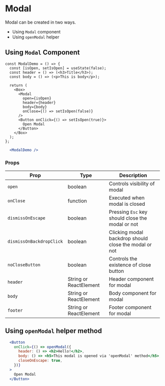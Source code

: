 
# Modal

Modal can be created in two ways.

  - Using `Modal` component
  - Using `openModal` helper

## Using `Modal` Component

```react
const ModalDemo = () => {
  const [isOpen, setIsOpen] = useState(false);
  const header = () => (<h3>Title</h3>);
  const body = () => (<p>This is body</p>);

  return (
    <Box>
      <Modal
        open={isOpen}
        header={header}
        body={body}
        onClose={() => setIsOpen(false)}
      />
      <Button onClick={() => setIsOpen(true)}>
        Open Modal
      </Button>
    </Box>
  );
};
```

```.jsx
  <ModalDemo />
```

### Props

| Prop                         | Type                   | Description                                                                                           |
| ---------------------------- | ---------------------- | ----------------------------------------------------------------------------------------------------- |
| `open`                       | boolean                | Controls visibility of modal                                                                          |
| `onClose`                    | function               | Executed when modal is closed                                                                         |
| `dismissOnEscape`            | boolean                | Pressing `Esc` key should close the modal or not                                                      |
| `dismissOnBackdropClick`     | boolean                | Clicking modal backdrop should close the modal or not                                                 |
| `noCloseButton`              | boolean                | Controls the existence of close button                                                                |
| `header`                     | String or ReactElement | Header component for modal                                                                            |
| `body`                       | String or ReactElement | Body component for modal                                                                              |
| `footer`                     | String or ReactElement | Footer component for modal                                                                            |

## Using `openModal` helper method

```.jsx
  <Button
    onClick={() => openModal({
      header: () => <h2>Hello!</h2>,
      body: () => <h5>This modal is opened via 'openModal' method</h5>,
      closeOnEscape: true,
    })}
  >
    Open Modal
  </Button>
```
